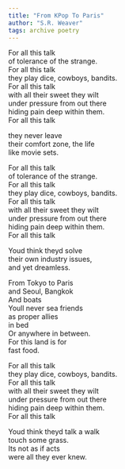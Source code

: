```yaml
---
title: "From KPop To Paris"
author: "S.R. Weaver"
tags: archive poetry
---
```

For all this talk<br />
of tolerance of the strange.<br />
For all this talk<br />
they play dice, cowboys, bandits.<br />
For all this talk<br />
with all their sweet they wilt<br />
under pressure from out there<br />
hiding pain deep within them.<br />
For all this talk

they never leave<br />
their comfort zone, the life<br />
like movie sets.

For all this talk<br />
of tolerance of the strange.<br />
For all this talk<br />
they play dice, cowboys, bandits.<br />
For all this talk<br />
with all their sweet they wilt<br />
under pressure from out there<br />
hiding pain deep within them.<br />
For all this talk

Youd think theyd solve<br />
their own industry issues,<br />
and yet dreamless.

From Tokyo to Paris<br />
and Seoul, Bangkok<br />
And boats<br />
Youll never sea friends<br />
as proper allies<br />
in bed<br />
Or anywhere in between.<br />
For this land is for<br />
fast food.

For all this talk<br />
they play dice, cowboys, bandits.<br />
For all this talk<br />
with all their sweet they wilt<br />
under pressure from out there<br />
hiding pain deep within them.<br />
For all this talk

Youd think theyd talk a walk<br />
touch some grass.<br />
Its not as if acts<br />
were all they ever knew.
